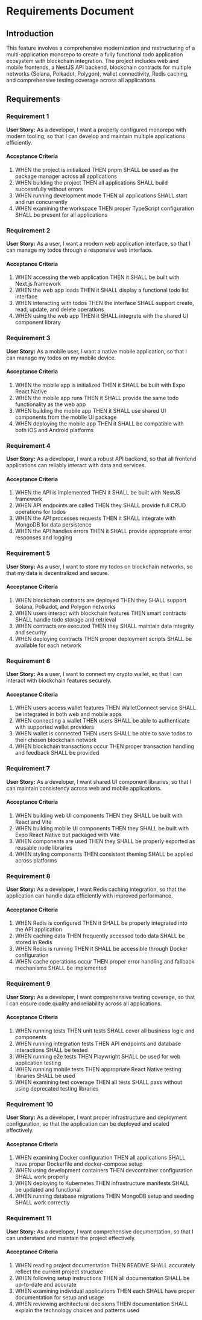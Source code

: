 # Requirements Document

## Introduction

This feature involves a comprehensive modernization and restructuring of a multi-application monorepo to create a fully functional todo application ecosystem with blockchain integration. The project includes web and mobile frontends, a NestJS API backend, blockchain contracts for multiple networks (Solana, Polkadot, Polygon), wallet connectivity, Redis caching, and comprehensive testing coverage across all applications.

## Requirements

### Requirement 1

**User Story:** As a developer, I want a properly configured monorepo with modern tooling, so that I can develop and maintain multiple applications efficiently.

#### Acceptance Criteria

1. WHEN the project is initialized THEN pnpm SHALL be used as the package manager across all applications
2. WHEN building the project THEN all applications SHALL build successfully without errors
3. WHEN running development mode THEN all applications SHALL start and run concurrently
4. WHEN examining the workspace THEN proper TypeScript configuration SHALL be present for all applications

### Requirement 2

**User Story:** As a user, I want a modern web application interface, so that I can manage my todos through a responsive web interface.

#### Acceptance Criteria

1. WHEN accessing the web application THEN it SHALL be built with Next.js framework
2. WHEN the web app loads THEN it SHALL display a functional todo list interface
3. WHEN interacting with todos THEN the interface SHALL support create, read, update, and delete operations
4. WHEN using the web app THEN it SHALL integrate with the shared UI component library

### Requirement 3

**User Story:** As a mobile user, I want a native mobile application, so that I can manage my todos on my mobile device.

#### Acceptance Criteria

1. WHEN the mobile app is initialized THEN it SHALL be built with Expo React Native
2. WHEN the mobile app runs THEN it SHALL provide the same todo functionality as the web app
3. WHEN building the mobile app THEN it SHALL use shared UI components from the mobile UI package
4. WHEN deploying the mobile app THEN it SHALL be compatible with both iOS and Android platforms

### Requirement 4

**User Story:** As a developer, I want a robust API backend, so that all frontend applications can reliably interact with data and services.

#### Acceptance Criteria

1. WHEN the API is implemented THEN it SHALL be built with NestJS framework
2. WHEN API endpoints are called THEN they SHALL provide full CRUD operations for todos
3. WHEN the API processes requests THEN it SHALL integrate with MongoDB for data persistence
4. WHEN the API handles errors THEN it SHALL provide appropriate error responses and logging

### Requirement 5

**User Story:** As a user, I want to store my todos on blockchain networks, so that my data is decentralized and secure.

#### Acceptance Criteria

1. WHEN blockchain contracts are deployed THEN they SHALL support Solana, Polkadot, and Polygon networks
2. WHEN users interact with blockchain features THEN smart contracts SHALL handle todo storage and retrieval
3. WHEN contracts are executed THEN they SHALL maintain data integrity and security
4. WHEN deploying contracts THEN proper deployment scripts SHALL be available for each network

### Requirement 6

**User Story:** As a user, I want to connect my crypto wallet, so that I can interact with blockchain features securely.

#### Acceptance Criteria

1. WHEN users access wallet features THEN WalletConnect service SHALL be integrated in both web and mobile apps
2. WHEN connecting a wallet THEN users SHALL be able to authenticate with supported wallet providers
3. WHEN wallet is connected THEN users SHALL be able to save todos to their chosen blockchain network
4. WHEN blockchain transactions occur THEN proper transaction handling and feedback SHALL be provided

### Requirement 7

**User Story:** As a developer, I want shared UI component libraries, so that I can maintain consistency across web and mobile applications.

#### Acceptance Criteria

1. WHEN building web UI components THEN they SHALL be built with React and Vite
2. WHEN building mobile UI components THEN they SHALL be built with Expo React Native but packaged with Vite
3. WHEN components are used THEN they SHALL be properly exported as reusable node libraries
4. WHEN styling components THEN consistent theming SHALL be applied across platforms

### Requirement 8

**User Story:** As a developer, I want Redis caching integration, so that the application can handle data efficiently with improved performance.

#### Acceptance Criteria

1. WHEN Redis is configured THEN it SHALL be properly integrated into the API application
2. WHEN caching data THEN frequently accessed todo data SHALL be stored in Redis
3. WHEN Redis is running THEN it SHALL be accessible through Docker configuration
4. WHEN cache operations occur THEN proper error handling and fallback mechanisms SHALL be implemented

### Requirement 9

**User Story:** As a developer, I want comprehensive testing coverage, so that I can ensure code quality and reliability across all applications.

#### Acceptance Criteria

1. WHEN running tests THEN unit tests SHALL cover all business logic and components
2. WHEN running integration tests THEN API endpoints and database interactions SHALL be tested
3. WHEN running e2e tests THEN Playwright SHALL be used for web application testing
4. WHEN running mobile tests THEN appropriate React Native testing libraries SHALL be used
5. WHEN examining test coverage THEN all tests SHALL pass without using deprecated testing libraries

### Requirement 10

**User Story:** As a developer, I want proper infrastructure and deployment configuration, so that the application can be deployed and scaled effectively.

#### Acceptance Criteria

1. WHEN examining Docker configuration THEN all applications SHALL have proper Dockerfile and docker-compose setup
2. WHEN using development containers THEN devcontainer configuration SHALL work properly
3. WHEN deploying to Kubernetes THEN infrastructure manifests SHALL be updated and functional
4. WHEN running database migrations THEN MongoDB setup and seeding SHALL work correctly

### Requirement 11

**User Story:** As a developer, I want comprehensive documentation, so that I can understand and maintain the project effectively.

#### Acceptance Criteria

1. WHEN reading project documentation THEN README SHALL accurately reflect the current project structure
2. WHEN following setup instructions THEN all documentation SHALL be up-to-date and accurate
3. WHEN examining individual applications THEN each SHALL have proper documentation for setup and usage
4. WHEN reviewing architectural decisions THEN documentation SHALL explain the technology choices and patterns used
